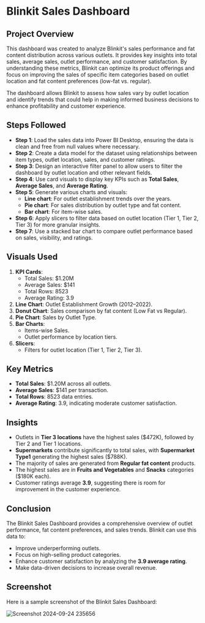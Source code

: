 # Blinkit Sales Dashboard


## Project Overview

This dashboard was created to analyze Blinkit's sales performance and fat content distribution across various outlets. It provides key insights into total sales, average sales, outlet performance, and customer satisfaction. By understanding these metrics, Blinkit can optimize its product offerings and focus on improving the sales of specific item categories based on outlet location and fat content preferences (low-fat vs. regular).

The dashboard allows Blinkit to assess how sales vary by outlet location and identify trends that could help in making informed business decisions to enhance profitability and customer experience.

## Steps Followed

- **Step 1**: Load the sales data into Power BI Desktop, ensuring the data is clean and free from null values where necessary.
- **Step 2**: Create a data model for the dataset using relationships between item types, outlet location, sales, and customer ratings.
- **Step 3**: Design an interactive filter panel to allow users to filter the dashboard by outlet location and other relevant fields.
- **Step 4**: Use card visuals to display key KPIs such as **Total Sales**, **Average Sales**, and **Average Rating**.
- **Step 5**: Generate various charts and visuals:
    - **Line chart**: For outlet establishment trends over the years.
    - **Pie chart**: For sales distribution by outlet type and fat content.
    - **Bar chart**: For item-wise sales.
- **Step 6**: Apply slicers to filter data based on outlet location (Tier 1, Tier 2, Tier 3) for more granular insights.
- **Step 7**: Use a stacked bar chart to compare outlet performance based on sales, visibility, and ratings.

  
## Visuals Used

1. **KPI Cards**: 
   - Total Sales: $1.20M
   - Average Sales: $141
   - Total Rows: 8523
   - Average Rating: 3.9
2. **Line Chart**: Outlet Establishment Growth (2012–2022).
3. **Donut Chart**: Sales comparison by fat content (Low Fat vs Regular).
4. **Pie Chart**: Sales by Outlet Type.
5. **Bar Charts**: 
   - Items-wise Sales.
   - Outlet performance by location tiers.
6. **Slicers**: 
   - Filters for outlet location (Tier 1, Tier 2, Tier 3).

## Key Metrics

- **Total Sales**: $1.20M across all outlets.
- **Average Sales**: $141 per transaction.
- **Total Rows**: 8523 data entries.
- **Average Rating**: 3.9, indicating moderate customer satisfaction.

  
## Insights

- Outlets in **Tier 3 locations** have the highest sales ($472K), followed by Tier 2 and Tier 1 locations.
- **Supermarkets** contribute significantly to total sales, with **Supermarket Type1** generating the highest sales ($788K).
- The majority of sales are generated from **Regular fat content** products.
- The highest sales are in **Fruits and Vegetables** and **Snacks** categories ($180K each).
- Customer ratings average **3.9**, suggesting there is room for improvement in the customer experience.
  
## Conclusion

The Blinkit Sales Dashboard provides a comprehensive overview of outlet performance, fat content preferences, and sales trends. Blinkit can use this data to:
- Improve underperforming outlets.
- Focus on high-selling product categories.
- Enhance customer satisfaction by analyzing the **3.9 average rating**.
- Make data-driven decisions to increase overall revenue.

## Screenshot

Here is a sample screenshot of the Blinkit Sales Dashboard:

![Screenshot 2024-09-24 235656](https://github.com/user-attachments/assets/d4338834-6215-4cba-8598-25e1837ca72d)


